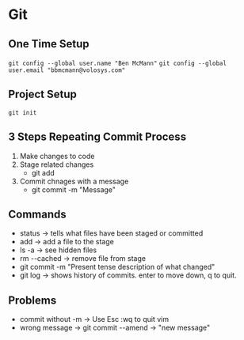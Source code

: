 # Git

## One Time Setup

`git config --global user.name "Ben McMann"`
`git config --global user.email "bbmcmann@volosys.com"`

## Project Setup

`git init`

## 3 Steps Repeating Commit Process
1. Make changes to code
2. Stage related changes
    * git add
3. Commit chnages with a message
    * git commit -m "Message"

## Commands

* status -> tells what files have been staged or committed
* add -> add a file to the stage
* ls -a -> see hidden files
* rm --cached -> remove file from stage
* git commit -m "Present tense description of what changed"
* git log -> shows history of commits. enter to move down, q to quit.

## Problems
* commit without -m -> Use Esc :wq to quit vim
* wrong message -> git commit --amend -> "new message"